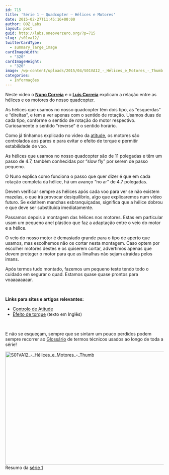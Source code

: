 ```yaml
---
id: 715
title: 'Série 1 — Quadcopter — Hélices e Motores'
date: 2015-02-27T11:45:16+00:00
author: OOZ Labs
layout: post
guid: http://labs.oneoverzero.org/?p=715
slug: /s01va12/
twitterCardType:
  - summary_large_image
cardImageWidth:
  - "320"
cardImageHeight:
  - "320"
image: /wp-content/uploads/2015/04/S01VA12_-_Hélices_e_Motores_-_Thumb.jpg
categories:
  - Informações
---
```

Neste vídeo o [**Nuno Correia**](http://labs.oneoverzero.org/equipa/nuno-correia/ "Nuno Correia") e o [**Luís Correia**](http://labs.oneoverzero.org/equipa/luis-correia/ "Luís Correia") explicam a relação entre as hélices e os motores do nosso quadcopter.

<p style="text-align: center;">
</p>

As hélices que usamos no nosso quadcopter têm dois tipo, as &#8220;esquerdas&#8221; e &#8220;direitas&#8221;, e tem a ver apenas com o sentido de rotação. Usamos duas de cada tipo, conforme o sentido de rotação do motor respectivo. Curiosamente o sentido &#8220;reverse&#8221; é o sentido horário.

Como já tinhamos explicado no video da [atitude](http://labs.oneoverzero.org/s01va06/ "Série 1 – Quadcopter – Controlo de Atitude"), os motores são controlados aos pares e para evitar o efeito de torque e permitir estabilidade de voo.

As hélices que usamos no nosso quadcopter são de 11 polegadas e têm um passo de 4.7, também conhecidas por &#8220;slow fly&#8221; por serem de passo pequeno.

O Nuno explica como funciona o passo que quer dizer é que em cada rotação completa da hélice, há um avanço &#8220;no ar&#8221; de 4.7 polegadas.

Devem verificar sempre as hélices após cada voo para ver se não existem mazelas, o que irá provocar desiquilibrio, algo que explicaremos num vídeo futuro. Se existirem manchas esbranquiçadas, significa que a hélice dobrou e que deve ser substituida imediatamente.

Passamos depois à montagem das hélices nos motores. Estas em particular usam um pequeno anel plástico que faz a adaptação entre o veio do motor e a hélice.

O veio do nosso motor é demasiado grande para o tipo de aperto que usamos, mas escolhemos não os cortar nesta montagem. Caso optem por escolher motores destes e os quiserem cortar, advertimos apenas que devem proteger o motor para que as limalhas não sejam atraídas pelos imans.

Após termos tudo montado, fazemos um pequeno teste tendo todo o cuidado em segurar o quad. Estamos quase quase prontos para voaaaaaaaar.

&nbsp;

<strong title="Motores Brushless">Links para sites e artigos relevantes:</strong>

  * [Controlo de Atitude](http://labs.oneoverzero.org/s01va06/ "Série 1 – Quadcopter – Controlo de Atitude")
  * <a href="http://en.wikipedia.org/wiki/Torque_effect" target="_blank">Efeito de torque</a> (texto em Inglês)

&nbsp;

E não se esqueçam, sempre que se sintam um pouco perdidos podem sempre recorrer ao [Glossário](http://labs.oneoverzero.org/s01-glossary/ "Glossário") de termos técnicos usados ao longo de toda a série!

[<img class="aligncenter size-large wp-image-718" src="http://labs.oneoverzero.org/wp-content/uploads/2015/04/S01VA12_-_Hélices_e_Motores_-_Thumb-1024x576.jpg" alt="S01VA12_-_Hélices_e_Motores_-_Thumb" width="640" height="360" srcset="http://labs.oneoverzero.org/wp-content/uploads/2015/04/S01VA12_-_Hélices_e_Motores_-_Thumb-1024x576.jpg 1024w, http://labs.oneoverzero.org/wp-content/uploads/2015/04/S01VA12_-_Hélices_e_Motores_-_Thumb-300x169.jpg 300w, http://labs.oneoverzero.org/wp-content/uploads/2015/04/S01VA12_-_Hélices_e_Motores_-_Thumb-280x158.jpg 280w, http://labs.oneoverzero.org/wp-content/uploads/2015/04/S01VA12_-_Hélices_e_Motores_-_Thumb.jpg 1280w" sizes="(max-width: 640px) 100vw, 640px" />](http://labs.oneoverzero.org/wp-content/uploads/2015/04/S01VA12_-_Hélices_e_Motores_-_Thumb.jpg)Resumo da [série 1](http://labs.oneoverzero.org/series/serie-1/ "Resumo da série 1")